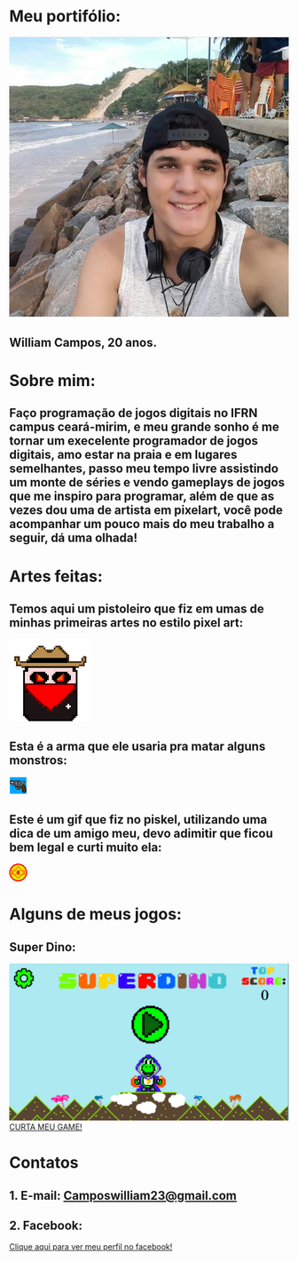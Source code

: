 # Meu portifólio:
 ![Imagem](Perfil.jpg)
## William Campos, 20 anos.

# Sobre mim:
## Faço programação de jogos digitais no IFRN campus ceará-mirim, e meu grande sonho é me tornar um execelente programador de jogos digitais, amo estar na praia e em lugares semelhantes, passo meu tempo livre assistindo um monte de séries e vendo gameplays de jogos que me inspiro para programar, além de que as vezes dou uma de artista em pixelart, você pode acompanhar um pouco mais do meu trabalho a seguir, dá uma olhada!

# Artes feitas:
## Temos aqui um pistoleiro que fiz em umas de minhas primeiras artes no estilo pixel art:
![Imagem](PERSON.png)

## Esta é a arma que ele usaria pra matar alguns monstros:
![Imagem](ARMA.png)

## Este é um gif que fiz no piskel, utilizando uma dica de um amigo meu, devo adimitir que ficou bem legal e curti muito ela:
![Imagem](MOEDA.gif)


# Alguns de meus jogos: 

## Super Dino:
![Imagem](Super-dino.png)
<a href = "https://lemuelmarques.github.io/SUPERDINO/" target = "_blank">  CURTA MEU GAME!  </a>
 <!-- 1. Adicionar um Link (url):
  [Clique aqui](https://pbs.twimg.com/profile_images/505770595422699521/n8bFETLR.jpeg)-->
  
 <!-- 2.Adicionar uma imagem da internet:
  ![Clique aqui](https://http2.mlstatic.com/caneca-porcelana-geek-simpsons-hommer-D_NQ_NP_646731-MLB26105730119_102017-F.jpg)-->
  
  <!--3. Adicionar uma imagem do computador (arquivo):
  ![Imagem](soul-eater-1.jpg)-->
 
  <!--4.Adicionar um link que seja a imagem : 
  [![Imagem1](813479_1.jpg)](http://Twitter.com)-->
  
  <!--5.Adicionar um link que seja a imagem e que abra em uma nova guia:
  <a href = "http://google.com" target  = "_blank" > ![Imagem](soul-eater-1.jpg) </a> -->
# Contatos

## 1. E-mail: Camposwilliam23@gmail.com
## 2. Facebook: 
<a href = "https://m.facebook.com/william.campos.7712?ref=bookmarks" target = "_blank">  Clique aqui para ver meu perfil no facebook! </a> 



